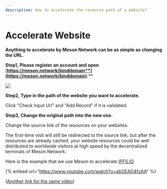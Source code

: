 ```yaml
---
description: How to accelerate the resource path of a website?
---
```


# Accelerate Website

**Anything to accelerate by Meson Network can be as simple as changing the URL.**

**Step1, Please register an account and open** [**https://meson.network/binddomain**](https://meson.network/binddomain)**.**

![](https://lh4.googleusercontent.com/MJx5ODBjUqjWQQqch60zwTerKTiizf1M-1kLKTVlBlP0SUn-Q6LEBrQLNwOLXOcuD\_3Jgf9haRTVVVf44A\_y26c3Rq0H15X9RfEDqrxEUud21Awf4GNT5GlzfSePc5uSpwt1kDsf)

**Step2, Type in the path of the website you want to accelerate.**

Click "Check Input Url" and "Add Record" if it is validated.

**Step3, Change the original path into the new one.**

Change the source link of the resources on your websites.&#x20;

The first-time visit will still be redirected to the source link; but after the resources are already cached, your website resources could be well distributed to worldwide visitors at high speed by the decentralized terminals of Meson Network.



Here is the example that we use Meson to accelerate [IPFS.IO](https://ipfs.io)

{% embed url="https://www.youtube.com/watch?v=abOEAD4fzAA" %}

([Another link for the same video](https://wr1cs5-fekbhikbhckjaxx.shoppynext.com:19091/video/AcceleratedByUsingMesonNetwork-redirecter456gt.mp4))
